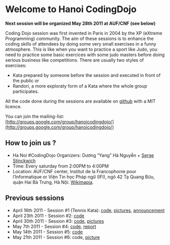 Welcome to Hanoi CodingDojo
===========================

**Next session will be organized May 28th 2011 at AUF/CNF (see below)**

Coding Dojo session was first invented in Paris in 2004 by the XP (eXtreme Programming) community. The aim of these sessions is to enhance the coding skills of attendees by doing some very small exercises in a funny atmosphere. This is like when you want to practice a sport like Judo, you need to practice some basic exercices with some judo masters before doing serious business like competitions.
There are usually two styles of exercises:

* Kata prepared by someone before the session and executed in front of the public or
* Randori, a more exploraty form of a Kata where the whole group participates.

All the code done during the sessions are available on [github](http://www.github.com/) with a MIT licence.

You can join the mailing-list: [http://groups.google.com/group/hanoicodingdojo/](http://groups.google.com/group/hanoicodingdojo/)

How to join us ?
---------------------
 * Ha Noi #CodingDojo Organizers: Dương “Yang” Hà Nguyễn + [Serge Stinckwich](http://www.doesnotunderstand.org/)
 * Time: Every saturday from 2:00PM to 4:00PM
 * Location: AUF/CNF center, Institut de la Francophonie pour l’Informatique or Viện Tin học Pháp ngữ (IFI), ngõ 42 Tạ Quang Bửu, quận Hai Bà Trưng, Hà Nội. [Wikimapia](http://wikimapia.org/131037/vi/Vi%E1%BB%87n-Tin-h%E1%BB%8Dc-Ph%C3%A1p-ng%E1%BB%AF-H%C3%A0-N%E1%BB%99i-IFI).

Previous sessions
------------
* April 16th 2011 - Session #1 (Tennis Kata): [code](https://github.com/HaNoiCodingDojo/HNCDSession1), [pictures](http://www.flickr.com/photos/sergestinckwich/sets/72157626521205638/), [announcement](http://blog.hanoilug.org/?p=123)
* April 23th 2011 - Session #2: [code](https://github.com/HaNoiCodingDojo/HNCDSession2)
* April 30th 2011 - Session #3: [code](https://github.com/HaNoiCodingDojo/HNCDSession3), [pictures](http://www.flickr.com/photos/vuhung/sets/72157626622094652/)
* May 7th 2011 - Session #4: [code](https://github.com/HaNoiCodingDojo/HNCDSession4), [report](http://blog.hanoilug.org/?p=124)
* May 14th 2011 - Session #5: [code](https://github.com/HaNoiCodingDojo/HNCDSession5)
* May 21th 2011 - Session #6: code, [picture](http://www.flickr.com/photos/sergestinckwich/5753566224/)

